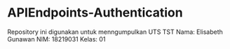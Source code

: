 # APIEndpoints-Authentication
Repository ini digunakan untuk menngumpulkan UTS TST
Nama: Elisabeth Gunawan
NIM: 18219031
Kelas: 01
